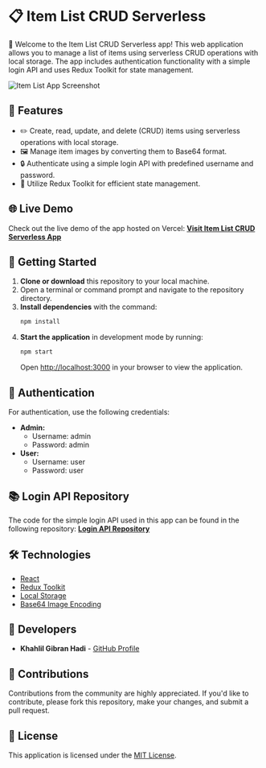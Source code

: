 # 📋 Item List CRUD Serverless

🎉 Welcome to the Item List CRUD Serverless app! This web application allows you to manage a list of items using serverless CRUD operations with local storage. The app includes authentication functionality with a simple login API and uses Redux Toolkit for state management.

![Item List App Screenshot](https://firebasestorage.googleapis.com/v0/b/mini-app-item-list.appspot.com/o/Item%20List%20CRUD%20Serverless.PNG?alt=media&token=250de6f8-5a2a-4419-8153-a87e62bdf19b)

## 🌟 Features

- ✏️ Create, read, update, and delete (CRUD) items using serverless operations with local storage.
- 🖼️ Manage item images by converting them to Base64 format.
- 🔒 Authenticate using a simple login API with predefined username and password.
- 🔄 Utilize Redux Toolkit for efficient state management.

## 🌐 Live Demo

Check out the live demo of the app hosted on Vercel:
[**Visit Item List CRUD Serverless App**](https://mini-app-item-list-crud.vercel.app/)

## 🚀 Getting Started

1. **Clone or download** this repository to your local machine.
2. Open a terminal or command prompt and navigate to the repository directory.
3. **Install dependencies** with the command:
    ```sh
    npm install
    ```
4. **Start the application** in development mode by running:
    ```sh
    npm start
    ```
   Open [http://localhost:3000](http://localhost:3000) in your browser to view the application.

## 🔑 Authentication

For authentication, use the following credentials:

- **Admin:** 
  - Username: admin
  - Password: admin
- **User:** 
  - Username: user
  - Password: user

## 📚 Login API Repository

The code for the simple login API used in this app can be found in the following repository:
[**Login API Repository**](https://github.com/lilgibs/api-mini-app-item-list-crud)

## 🛠️ Technologies

- [React](https://reactjs.org/)
- [Redux Toolkit](https://redux-toolkit.js.org/)
- [Local Storage](https://developer.mozilla.org/en-US/docs/Web/API/Window/localStorage)
- [Base64 Image Encoding](https://developer.mozilla.org/en-US/docs/Web/API/WindowOrWorkerGlobalScope/btoa)

## 👤 Developers

- **Khahlil Gibran Hadi** - [GitHub Profile](https://github.com/lilgibs)

## 🤝 Contributions

Contributions from the community are highly appreciated. If you'd like to contribute, please fork this repository, make your changes, and submit a pull request.

## 📜 License

This application is licensed under the [MIT License](https://opensource.org/licenses/MIT).

